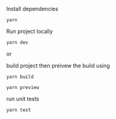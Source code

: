 Install dependencies

```
yarn
```

Run project locally

```
yarn dev
```

or

build project then preivew the build using

```
yarn build

yarn preview
```

run unit tests

```
yarn test
```
